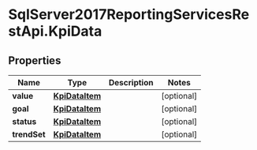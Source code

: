 # SqlServer2017ReportingServicesRestApi.KpiData

## Properties
Name | Type | Description | Notes
------------ | ------------- | ------------- | -------------
**value** | [**KpiDataItem**](KpiDataItem.md) |  | [optional] 
**goal** | [**KpiDataItem**](KpiDataItem.md) |  | [optional] 
**status** | [**KpiDataItem**](KpiDataItem.md) |  | [optional] 
**trendSet** | [**KpiDataItem**](KpiDataItem.md) |  | [optional] 


